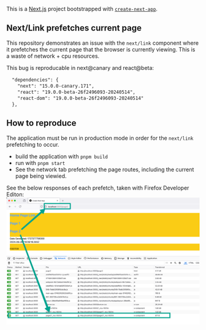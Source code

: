 This is a [Next.js](https://nextjs.org/) project bootstrapped with [`create-next-app`](https://github.com/vercel/next.js/tree/canary/packages/create-next-app).

## Next/Link prefetches current page

This repository demonstrates an issue with the `next/link` component where it prefetches the current page that the browser is currently viewing. This is a waste of network + cpu resources.

This bug is reproducable in next@canary and react@beta:

```
  "dependencies": {
    "next": "15.0.0-canary.171",
    "react": "19.0.0-beta-26f2496093-20240514",
    "react-dom": "19.0.0-beta-26f2496093-20240514"
  },
```

## How to reproduce

The application must be run in production mode in order for the `next/link` prefetching to occur.

-  build the application with `pnpm build`
-  run with `pnpm start`
-  See the network tab prefetching the page routes, including the current page being viewied.

See the below responses of each prefetch, taken with Firefox Developer Editon:
![Prefetch Responses](image.png)
